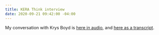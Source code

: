 ```yaml
---
title: KERA Think interview
date: 2020-09-21 09:42:00 -04:00
---
```


My conversation with Krys Boyd is [here in audio](https://think.kera.org/2020/08/26/designing-for-disability-helps-everybody/), and [here as a transcript](https://docs.google.com/document/d/11FtTJQlOdKDgMn6JEHiecNeglArOuIGyjMcM07tvZ8o/edit).